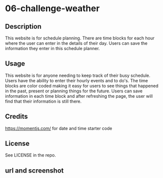 # 06-challenge-weather

## Description
This website is for schedule planning. There are time blocks for each hour where the user can enter in the details of their day. Users can save the information they enter in this schedule planner.

## Usage
This website is for anyone needing to keep track of their busy schedule. Users have the ability to enter their hourly events and to do's. The time blocks are color coded making it easy for users to see things that happened in the past, present or planning things for the future. Users can save information in each time block and after refreshing the page, the user will find that their information is still there. 

## Credits
https://momentjs.com/ for date and time starter code

## License
See LICENSE in the repo.

## url and screenshot